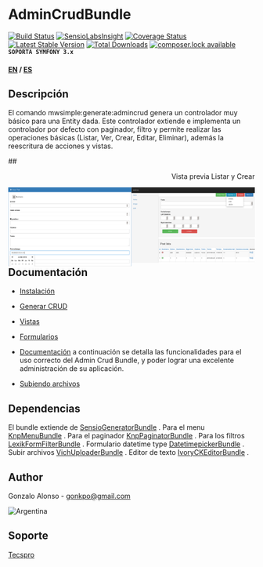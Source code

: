 AdminCrudBundle
===============
[![Build Status](https://api.travis-ci.org/MWSimple/AdminCrudBundle.svg?branch=version30)](https://travis-ci.org/MWSimple/AdminCrudBundle)
[![SensioLabsInsight](https://insight.sensiolabs.com/projects/4bd204f1-2be2-4022-8a2e-6b70c0065cba/mini.png)](https://insight.sensiolabs.com/projects/4bd204f1-2be2-4022-8a2e-6b70c0065cba)
[![Coverage Status](https://coveralls.io/repos/github/MWSimple/AdminCrudBundle/badge.svg?branch=version30)](https://coveralls.io/github/MWSimple/AdminCrudBundle?branch=version30)
[![Latest Stable Version](https://poser.pugx.org/mwsimple/admin-crud/version)](https://packagist.org/packages/mwsimple/admin-crud) [![Total Downloads](https://poser.pugx.org/mwsimple/admin-crud/downloads)](https://packagist.org/packages/mwsimple/admin-crud) [![composer.lock available](https://poser.pugx.org/mwsimple/admin-crud/composerlock)](https://packagist.org/packages/mwsimple/admin-crud)
<sup><kbd>**SOPORTA SYMFONY 3.x**</kbd></sup>

<b>[EN](Resources/doc/README_EN.md) / [ES](README.md)</b>

Descripción
-----------

El comando mwsimple:generate:admincrud genera un controlador muy básico para una Entity dada.
Este controlador extiende e implementa un controlador por defecto con paginador, filtro y permite realizar las operaciones básicas (Listar, Ver, Crear, Editar, Eliminar), además la reescritura de acciones y vistas.

##<p align="right">Vista previa Listar y Crear</p>

<img src="https://raw.githubusercontent.com/MWSimple/AdminCrudBundle/version30/Resources/doc/preview_list.png" alt="Listar" width="50%" align="right" />
<img src="https://raw.githubusercontent.com/MWSimple/AdminCrudBundle/version30/Resources/doc/preview_new.png" alt="Crear" width="50%" align="right" />

Documentación
-------------

* [Instalación](Resources/doc/instalacion.md)

* [Generar CRUD](Resources/doc/generacion.md)

* [Vistas](Resources/doc/vistas.md)

* [Formularios](Resources/doc/forms.md)

* [Documentación](Resources/doc/documentacion.md) a continuación se detalla las funcionalidades para el uso correcto del Admin Crud Bundle, y poder lograr una excelente administración de su aplicación.

* [Subiendo archivos](Resources/doc/subirarchivos.md)

## Dependencias

El bundle extiende de    [SensioGeneratorBundle](https://github.com/sensio/SensioGeneratorBundle) .
Para el menu             [KnpMenuBundle](https://github.com/KnpLabs/KnpMenuBundle) .
Para el paginador        [KnpPaginatorBundle](https://github.com/KnpLabs/KnpPaginatorBundle) .
Para los filtros         [LexikFormFilterBundle](https://github.com/lexik/LexikFormFilterBundle) .
Formulario datetime type [DatetimepickerBundle](https://github.com/lexik/LexikFormFilterBundle) .
Subir archivos           [VichUploaderBundle](https://github.com/dustin10/VichUploaderBundle) .
Editor de texto          [IvoryCKEditorBundle](https://github.com/egeloen/IvoryCKEditorBundle) .

## Author
Gonzalo Alonso - gonkpo@gmail.com

![Argentina](http://www.messentools.com/images/emoticones/banderas/MessenTools.com-Flag-of-Argentina.png "Argentina")

## Soporte
[Tecspro](http://www.tecspro.com.ar)
